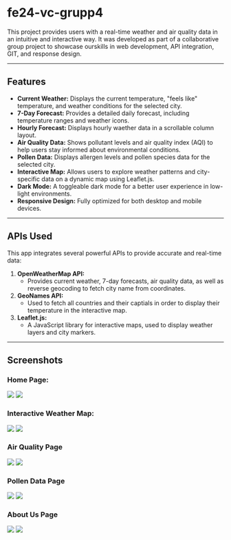 # fe24-vc-grupp4
This project provides users with a real-time weather and air quality data in an intuitive and interactive way. It was developed as part of a collaborative group project to showcase  ourskills in web development, API integration, GIT, and response design.

---

## Features

* **Current Weather:** Displays the current temperature, "feels like" temperature, and weather conditions for the selected city.
* **7-Day Forecast:** Provides a detailed daily forecast, including temperature ranges and weather icons.
* **Hourly Forecast:** Displays hourly waether data in a scrollable column layout.
* **Air Quality Data:** Shows pollutant levels and air quality index (AQI) to help users stay informed about environmental conditions.
* **Pollen Data:** Displays allergen levels and pollen species data for the selected city.
* **Interactive Map:** Allows users to explore weather patterns and city-specific data on a dynamic map using Leaflet.js.
* **Dark Mode:** A toggleable dark mode for a better user experience in low-light environments.
* **Responsive Design:** Fully optimized for both desktop and mobile devices.

---

## APIs Used
This app integrates several powerful APIs to provide accurate and real-time data:

1. **OpenWeatherMap API:**
    * Provides current weather, 7-day forecasts, air quality data, as well as reverse geocoding to fetch city name from coordinates.
2. **GeoNames API:**
    * Used to fetch all countries and their captials in order to display their temperature in the interactive map.
3. **Leaflet.js:**
    * A JavaScript library for interactive maps, used to display weather layers and city markers.

---

## Screenshots
### Home Page:
![](https://github.com/AdrianTayeh/fe24-vc-grupp4/blob/Gustafs/Screenshot%202025-03-24%20at%2020.02.23.png)
![](https://github.com/AdrianTayeh/fe24-vc-grupp4/blob/Gustafs/Screenshot%202025-03-24%20at%2020.13.31.png)

### Interactive Weather Map:
![](https://github.com/AdrianTayeh/fe24-vc-grupp4/blob/Gustafs/Screenshot%202025-03-24%20at%2020.02.39.png)
![](https://github.com/AdrianTayeh/fe24-vc-grupp4/blob/Gustafs/Screenshot%202025-03-24%20at%2020.14.00.png)

### Air Quality Page
![](https://github.com/AdrianTayeh/fe24-vc-grupp4/blob/Gustafs/Screenshot%202025-03-24%20at%2020.02.51.png)
![](https://github.com/AdrianTayeh/fe24-vc-grupp4/blob/Gustafs/Screenshot%202025-03-24%20at%2020.14.09.png)

### Pollen Data Page
![](https://github.com/AdrianTayeh/fe24-vc-grupp4/blob/Gustafs/Screenshot%202025-03-24%20at%2020.12.04.png)
![](https://github.com/AdrianTayeh/fe24-vc-grupp4/blob/Gustafs/Screenshot%202025-03-24%20at%2020.14.19.png)

### About Us Page
![](https://github.com/AdrianTayeh/fe24-vc-grupp4/blob/Gustafs/Screenshot%202025-03-24%20at%2020.03.01.png)
![](https://github.com/AdrianTayeh/fe24-vc-grupp4/blob/Gustafs/Screenshot%202025-03-24%20at%2020.14.29.png)